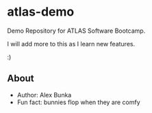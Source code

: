 # atlas-demo
Demo Repository for ATLAS Software Bootcamp.

I will add more to this as I learn new features.

:)

## About

* Author: Alex Bunka
* Fun fact: bunnies flop when they are comfy